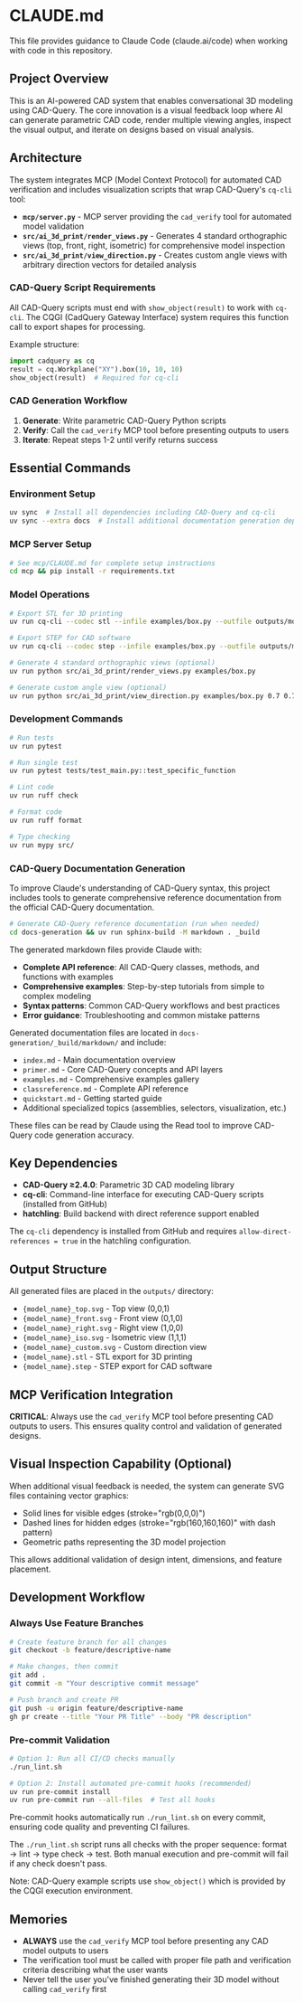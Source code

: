 # CLAUDE.md

This file provides guidance to Claude Code (claude.ai/code) when working with code in this repository.

## Project Overview

This is an AI-powered CAD system that enables conversational 3D modeling using CAD-Query. The core innovation is a visual feedback loop where AI can generate parametric CAD code, render multiple viewing angles, inspect the visual output, and iterate on designs based on visual analysis.

## Architecture

The system integrates MCP (Model Context Protocol) for automated CAD verification and includes visualization scripts that wrap CAD-Query's `cq-cli` tool:

- **`mcp/server.py`** - MCP server providing the `cad_verify` tool for automated model validation
- **`src/ai_3d_print/render_views.py`** - Generates 4 standard orthographic views (top, front, right, isometric) for comprehensive model inspection  
- **`src/ai_3d_print/view_direction.py`** - Creates custom angle views with arbitrary direction vectors for detailed analysis

### CAD-Query Script Requirements

All CAD-Query scripts must end with `show_object(result)` to work with `cq-cli`. The CQGI (CadQuery Gateway Interface) system requires this function call to export shapes for processing.

Example structure:
```python
import cadquery as cq
result = cq.Workplane("XY").box(10, 10, 10)
show_object(result)  # Required for cq-cli
```

### CAD Generation Workflow

1. **Generate**: Write parametric CAD-Query Python scripts
2. **Verify**: Call the `cad_verify` MCP tool before presenting outputs to users
3. **Iterate**: Repeat steps 1-2 until verify returns success

## Essential Commands

### Environment Setup
```bash
uv sync  # Install all dependencies including CAD-Query and cq-cli
uv sync --extra docs  # Install additional documentation generation dependencies
```

### MCP Server Setup
```bash
# See mcp/CLAUDE.md for complete setup instructions
cd mcp && pip install -r requirements.txt
```

### Model Operations
```bash
# Export STL for 3D printing
uv run cq-cli --codec stl --infile examples/box.py --outfile outputs/model.stl

# Export STEP for CAD software
uv run cq-cli --codec step --infile examples/box.py --outfile outputs/model.step

# Generate 4 standard orthographic views (optional)
uv run python src/ai_3d_print/render_views.py examples/box.py

# Generate custom angle view (optional)
uv run python src/ai_3d_print/view_direction.py examples/box.py 0.7 0.7 0.2
```

### Development Commands
```bash
# Run tests
uv run pytest

# Run single test
uv run pytest tests/test_main.py::test_specific_function

# Lint code
uv run ruff check

# Format code
uv run ruff format

# Type checking
uv run mypy src/
```

### CAD-Query Documentation Generation

To improve Claude's understanding of CAD-Query syntax, this project includes tools to generate comprehensive reference documentation from the official CAD-Query documentation.

```bash
# Generate CAD-Query reference documentation (run when needed)
cd docs-generation && uv run sphinx-build -M markdown . _build
```

The generated markdown files provide Claude with:
- **Complete API reference**: All CAD-Query classes, methods, and functions with examples
- **Comprehensive examples**: Step-by-step tutorials from simple to complex modeling
- **Syntax patterns**: Common CAD-Query workflows and best practices
- **Error guidance**: Troubleshooting and common mistake patterns

Generated documentation files are located in `docs-generation/_build/markdown/` and include:
- `index.md` - Main documentation overview
- `primer.md` - Core CAD-Query concepts and API layers
- `examples.md` - Comprehensive examples gallery
- `classreference.md` - Complete API reference
- `quickstart.md` - Getting started guide
- Additional specialized topics (assemblies, selectors, visualization, etc.)

These files can be read by Claude using the Read tool to improve CAD-Query code generation accuracy.

## Key Dependencies

- **CAD-Query ≥2.4.0**: Parametric 3D CAD modeling library
- **cq-cli**: Command-line interface for executing CAD-Query scripts (installed from GitHub)
- **hatchling**: Build backend with direct reference support enabled

The `cq-cli` dependency is installed from GitHub and requires `allow-direct-references = true` in the hatchling configuration.

## Output Structure

All generated files are placed in the `outputs/` directory:
- `{model_name}_top.svg` - Top view (0,0,1)
- `{model_name}_front.svg` - Front view (0,1,0)
- `{model_name}_right.svg` - Right view (1,0,0)
- `{model_name}_iso.svg` - Isometric view (1,1,1)
- `{model_name}_custom.svg` - Custom direction view
- `{model_name}.stl` - STL export for 3D printing
- `{model_name}.step` - STEP export for CAD software

## MCP Verification Integration

**CRITICAL**: Always use the `cad_verify` MCP tool before presenting CAD outputs to users. This ensures quality control and validation of generated designs.

## Visual Inspection Capability (Optional)

When additional visual feedback is needed, the system can generate SVG files containing vector graphics:
- Solid lines for visible edges (stroke="rgb(0,0,0)")  
- Dashed lines for hidden edges (stroke="rgb(160,160,160)" with dash pattern)
- Geometric paths representing the 3D model projection

This allows additional validation of design intent, dimensions, and feature placement.

## Development Workflow

### Always Use Feature Branches
```bash
# Create feature branch for all changes
git checkout -b feature/descriptive-name

# Make changes, then commit
git add .
git commit -m "Your descriptive commit message"

# Push branch and create PR
git push -u origin feature/descriptive-name
gh pr create --title "Your PR Title" --body "PR description"
```

### Pre-commit Validation
```bash
# Option 1: Run all CI/CD checks manually
./run_lint.sh

# Option 2: Install automated pre-commit hooks (recommended)
uv run pre-commit install
uv run pre-commit run --all-files  # Test all hooks
```

Pre-commit hooks automatically run `./run_lint.sh` on every commit, ensuring code quality and preventing CI failures.

The `./run_lint.sh` script runs all checks with the proper sequence: format → lint → type check → test. Both manual execution and pre-commit will fail if any check doesn't pass.

Note: CAD-Query example scripts use `show_object()` which is provided by the CQGI execution environment.

## Memories

- **ALWAYS** use the `cad_verify` MCP tool before presenting any CAD model outputs to users
- The verification tool must be called with proper file path and verification criteria describing what the user wants
- Never tell the user you've finished generating their 3D model without calling `cad_verify` first